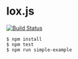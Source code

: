 # lox.js

[![Build Status](https://travis-ci.org/brandly/lox.js.svg?branch=master)](https://travis-ci.org/brandly/lox.js)

```shell
$ npm install
$ npm test
$ npm run simple-example
```
